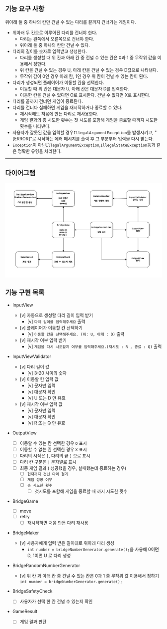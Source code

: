 ## 기능 요구 사항
위아래 둘 중 하나의 칸만 건널 수 있는 다리를 끝까지 건너가는 게임이다.

- 위아래 두 칸으로 이루어진 다리를 건너야 한다.
    - 다리는 왼쪽에서 오른쪽으로 건너야 한다.
    - 위아래 둘 중 하나의 칸만 건널 수 있다.
- 다리의 길이를 숫자로 입력받고 생성한다.
    - 다리를 생성할 때 위 칸과 아래 칸 중 건널 수 있는 칸은 0과 1 중 무작위 값을 이용해서 정한다.
    - 위 칸을 건널 수 있는 경우 U, 아래 칸을 건널 수 있는 경우 D값으로 나타낸다.
    - 무작위 값이 0인 경우 아래 칸, 1인 경우 위 칸이 건널 수 있는 칸이 된다.
- 다리가 생성되면 플레이어가 이동할 칸을 선택한다.
    - 이동할 때 위 칸은 대문자 U, 아래 칸은 대문자 D를 입력한다.
    - 이동한 칸을 건널 수 있다면 O로 표시한다. 건널 수 없다면 X로 표시한다.
- 다리를 끝까지 건너면 게임이 종료된다.
- 다리를 건너다 실패하면 게임을 재시작하거나 종료할 수 있다.
    - 재시작해도 처음에 만든 다리로 재사용한다.
    - 게임 결과의 총 시도한 횟수는 첫 시도를 포함해 게임을 종료할 때까지 시도한 횟수를 나타낸다.
- 사용자가 잘못된 값을 입력할 경우`IllegalArgumentException`를 발생시키고, 
   "[ERROR]"로 시작하는 에러 메시지를 출력 후 그 부분부터 입력을 다시 받는다.
- `Exception`이 아닌`IllegalArgumentException`,`IllegalStateException`등과 같은 명확한 유형을 처리한다.

****
## 다이어그램
![img.png](img.png)

## 기능 구현 목록
- InputView
    - [v]  자동으로 생성할 다리 길이 입력 받기
        - [v]  `다리 길이를 입력해주세요`  출력
    - [v]  플레이어가 이동할 칸 선택하기
        - [v]  `이동할 칸을 선택해주세요. (위: U, 아래 : D)` 출력
    - [v]  재시작 여부 입력 받기
        - [v]  `게임을 다시 시도할지 여부를 입력해주세요.(재시도 : R , 종료 : Q)` 출력
- InputViewValidator
    - [v]  다리 길이 값
        - [v]  3-20 사이의 숫자
    - [v]  이동할 칸 입력 값
        - [v]  문자만 입력
        - [v]  대문자 확인
        - [v]  U 또는 D  만 유효
    - [v]  재시작 여부 입력 값
        - [v]  문자만 입력
        - [v]  대문자 확인
        - [v]  R 또는 Q 만 유효
- OutputView
    - [ ]  이동할 수 있는 칸 선택한 경우  `O` 표시
    - [ ]  이동할 수 없는 칸 선택한 경우  `X` 표시
    - [ ]  다리의 시작은 `[`, 다리의 끝 `]` 으로 표시
    - [ ]  다리 칸 구분은 `|` 문자열로 표시
    - [ ]  최종 게임 결과 ( 성공했을 경우, 실패했는데 종료하는 경우)
        - [ ]  `현재까지 건넌 다리 결과`
        - [ ]  `게임 성공 여부`
        - [ ]  `총 시도한 횟수`
            - [ ]  첫시도를 포함해 게임을 종료할 때 까지 시도한 횟수
- BridgeGame
    - [ ]  move
    - [ ]  retry
        - [ ]  재시작하면 처음 만든 다리 재사용
- BridgeMaker
    - [v] 사용자에게 입력 받은 길이대로 위아래 다리 생성
      - `int number = bridgeNumberGenerator.generate();`을 사용해 0이면 D, 1이면 U 로 다리 생성
  
- BridgeRandomNumberGenerator
    - [v]  위 칸 과 아래 칸 중 건널 수 있는 칸은 0과 1 중 무작위 값 이용해서 정하기
              `int number = bridgeNumberGenerator.generate();`

- BridgeSafetyCheck
    - [ ]  사용자가 선택 한 칸 건널 수 있는지 확인
- GameResult
    - [ ]  게임 결과 판단
